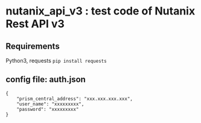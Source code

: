 # nutanix_api_v3 : test code of Nutanix Rest API v3

## Requirements

Python3, requests
`pip install requests`

## config file: auth.json

```
{
    "prism_central_address": "xxx.xxx.xxx.xxx",
    "user_name": "xxxxxxxxx",
    "password": "xxxxxxxxx"
}
```
